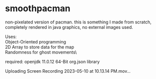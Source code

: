 # smoothpacman
non-pixelated version of pacman. this is something I made from scratch, completely rendered in java graphics, no external images used.

Uses:\
Object-Oriented programming\
2D Array to store data for the map\
Randomness for ghost movements\

required:
openjdk 11.0.12 64-Bit
org.json library



Uploading Screen Recording 2023-05-10 at 10.13.14 PM.mov…

